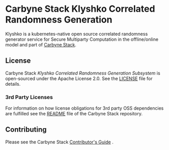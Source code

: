 # Carbyne Stack Klyshko Correlated Randomness Generation

Klyshko is a kubernetes-native open source correlated randomness generator
service for Secure Multiparty Computation in the offline/online model and part
of [Carbyne Stack](https://github.com/carbynestack).

## License

Carbyne Stack *Klyshko Correlated Randomness Generation Subsystem* is
open-sourced under the Apache License 2.0. See the [LICENSE](LICENSE) file for
details.

### 3rd Party Licenses

For information on how license obligations for 3rd party OSS dependencies are
fulfilled see the [README](https://github.com/carbynestack/carbynestack) file of
the Carbyne Stack repository.

## Contributing

Please see the Carbyne Stack
[Contributor's Guide](https://github.com/carbynestack/carbynestack/blob/master/CONTRIBUTING.md)
.